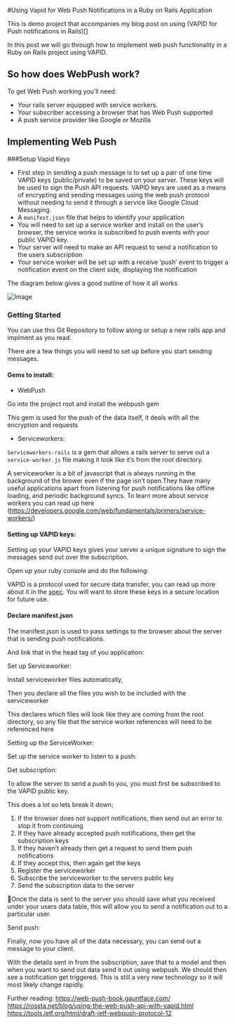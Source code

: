 #Using Vapid for Web Push Notifications in a Ruby on Rails Application

This is demo project that accompanies my blog post on using (VAPID for Push notifications in Rails)[]


In this post we will go through how to implement web push functionality in a Ruby on Rails project using VAPID.

## So how does WebPush work?
To get Web Push working you’ll need:
- Your rails server equipped with service workers.
- Your subscriber accessing a browser that has Web Push supported
- A push service provider like Google or Mozilla

## Implementing Web Push

###Setup Vapid Keys
- First step in sending a push message is to set up a pair of one time VAPID keys (public/private) to be saved on your server. These keys will be used to sign the Push API requests. VAPID keys are used as a means of encrypting and sending messages using the web push protocol without needing to send it through a service like Google Cloud Messaging.
- A `manifest.json` file that helps to identify your application 
- You will need to set up a service worker and install on the user’s browser, the service works is subscribed to push events with your public VAPID key.
- Your server will need to make an API request to send a notification to the users subscription
- Your service worker will be set up with a receive ‘push’ event to trigger a notification event on the client side, displaying the notification

The diagram below gives a good outline of how it all works



![Image](https://www.w3.org/TR/push-api/sequence_diagram.png)

### Getting Started

You can use this Git Repository to follow along or setup a new rails app and implment as you read.

There are a few things you will need to set up before you start sending messages.

#### Gems to install:

- WebPush

Go into the project root and install the webpush gem

<script src="https://gist.github.com/lachlanagnew/f5f6c01ee5955c941f46ab3065256a01.js"></script>


This gem is used for the push of the data itself, it deals with all the encryption and requests
	
- Serviceworkers:

<script src="https://gist.github.com/lachlanagnew/cb2ba9513b63f195bb59ce8cb6c8700c.js"></script>

`Serviceworkers-rails` is a gem that allows a rails server to serve out a `service-worker.js` file making it look like it’s from the root directory.

A serviceworker is a bit of javascript that is always running in the background of the brower even if the page isn’t open.They have many useful applications apart from listening for push notifications like offline loading, and periodic background syncs.
To learn more about service workers you can read up here (https://developers.google.com/web/fundamentals/primers/service-workers/)



#### Setting up VAPID keys:

Setting up your VAPID keys gives your server a unique signature to sign the messages send out over the subscription.

Open up your ruby console and do the following:

<script src="https://gist.github.com/lachlanagnew/8008a0cc5ccc3011719019f958b95e83.js"></script>

VAPID is a protocol used for secure data transfer, you can read up more about it in the [spec](https://tools.ietf.org/html/draft-ietf-webpush-vapid-01).
You will want to store these keys in a secure location for future use.

#### Declare manifest.json

The manifest.json is used to pass settings to the browser about the server that is sending push notifications.

<script src="https://gist.github.com/lachlanagnew/a5c2169c41e921414deb9f3160d1171d.js"></script>

And link that in the head tag of you application:
<script src="https://gist.github.com/lachlanagnew/dddc600e2b0eb73ffbc70327714c97f7.js"></script>	


Set up Serviceworker:

Install serviceworker files automatically,

<script src="https://gist.github.com/lachlanagnew/d5311b1ca46d714678d1abbdb304e992.js"></script>
	
Then you declare all the files you wish to be included with the serviceworker

<script src="https://gist.github.com/lachlanagnew/ba462f4f9122033d085e24cf15aa081d.js"></script>

This declares which files will look like they are coming from the root directory, so any file that the service worker references will need to be referenced here

Setting up the ServiceWorker:
	
Set up the service worker to listen to a push:


<script src="https://gist.github.com/lachlanagnew/9386c0151d3ce486cdf008d97f6451a9.js"></script>

Get subscription:

To allow the server to send a push to you, you must first be subscribed to the VAPID public key.

<script src="https://gist.github.com/lachlanagnew/30759d6d1936c80875ab9a8a334816fa.js"></script>

This does a lot so lets break it down;

1. If the browser does not support notifications, then send out an error to stop it from continuing
1. If they have already accepted push notifications, then get the subscription keys 
1. If they haven’t already then get a request to send them push notifications
1. If they accept this, then again get the keys
1. Register the serviceworker
1. Subscribe the serviceworker to the servers public key
1. Send the subscription data to the server

Once the data is sent to the server you should save what you received under your users data table, this will allow you to send a notification out to a particular user.

Send push:

Finally, now you have all of the data necessary, you can send out a message to your client.

<script src="https://gist.github.com/lachlanagnew/4baa96de9df0233e7b298aedb166d0ab.js"></script>

With the details sent in from the subscription, save that to a model and then when you want to send out data send it out using webpush.
We should then see a notification get triggered. This is still a very new technology so it will most likely change rapidly.

Further reading:
https://web-push-book.gauntface.com/
https://rossta.net/blog/using-the-web-push-api-with-vapid.html
https://tools.ietf.org/html/draft-ietf-webpush-protocol-12






 
